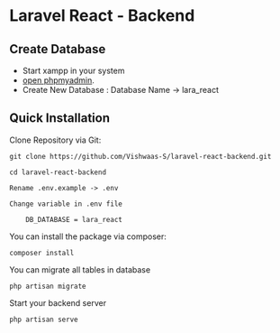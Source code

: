 # Laravel React - Backend

## Create Database

-   Start xampp in your system
-   [open phpmyadmin](http://localhost/phpmyadmin/).
-   Create New Database : Database Name -> lara_react

## Quick Installation

Clone Repository via Git:

    git clone https://github.com/Vishwaas-S/laravel-react-backend.git

    cd laravel-react-backend

    Rename .env.example -> .env

    Change variable in .env file

        DB_DATABASE = lara_react

You can install the package via composer:

    composer install

You can migrate all tables in database

    php artisan migrate

Start your backend server

    php artisan serve
